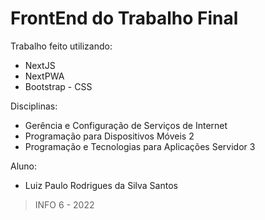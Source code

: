 # FrontEnd do Trabalho Final

Trabalho feito utilizando:

- NextJS
- NextPWA
- Bootstrap - CSS

Disciplinas:

- Gerência e Configuração de Serviços de Internet
- Programação para Dispositivos Móveis 2
- Programação e Tecnologias para Aplicações Servidor 3

Aluno:

- Luiz Paulo Rodrigues da Silva Santos

> INFO 6 - 2022

